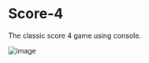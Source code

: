 # Score-4
The classic score 4 game using console.

![image](https://user-images.githubusercontent.com/68539328/232347288-5bc46f6b-213f-447b-b670-abe731039ca5.png)
